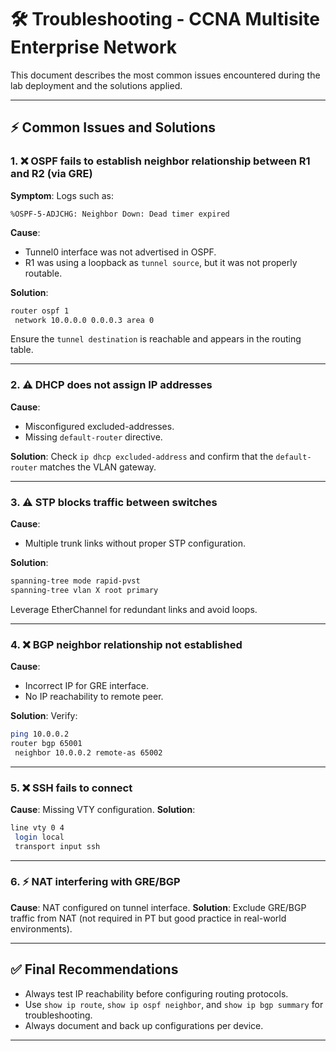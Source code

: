 
# 🛠️ Troubleshooting - CCNA Multisite Enterprise Network

This document describes the most common issues encountered during the lab deployment and the solutions applied.

---

## ⚡ Common Issues and Solutions

### 1. ❌ OSPF fails to establish neighbor relationship between R1 and R2 (via GRE)
**Symptom**: Logs such as:
```
%OSPF-5-ADJCHG: Neighbor Down: Dead timer expired
```
**Cause**:
- Tunnel0 interface was not advertised in OSPF.
- R1 was using a loopback as `tunnel source`, but it was not properly routable.

**Solution**:
```bash
router ospf 1
 network 10.0.0.0 0.0.0.3 area 0
```
Ensure the `tunnel destination` is reachable and appears in the routing table.

---

### 2. ⚠️ DHCP does not assign IP addresses
**Cause**:
- Misconfigured excluded-addresses.
- Missing `default-router` directive.

**Solution**:
Check `ip dhcp excluded-address` and confirm that the `default-router` matches the VLAN gateway.

---

### 3. ⚠️ STP blocks traffic between switches
**Cause**:
- Multiple trunk links without proper STP configuration.

**Solution**:
```bash
spanning-tree mode rapid-pvst
spanning-tree vlan X root primary
```
Leverage EtherChannel for redundant links and avoid loops.

---

### 4. ❌ BGP neighbor relationship not established
**Cause**:
- Incorrect IP for GRE interface.
- No IP reachability to remote peer.

**Solution**:
Verify:
```bash
ping 10.0.0.2
router bgp 65001
 neighbor 10.0.0.2 remote-as 65002
```

---

### 5. ❌ SSH fails to connect
**Cause**: Missing VTY configuration.
**Solution**:
```bash
line vty 0 4
 login local
 transport input ssh
```

---

### 6. ⚡ NAT interfering with GRE/BGP
**Cause**: NAT configured on tunnel interface.
**Solution**: Exclude GRE/BGP traffic from NAT (not required in PT but good practice in real-world environments).

---

## ✅ Final Recommendations
- Always test IP reachability before configuring routing protocols.
- Use `show ip route`, `show ip ospf neighbor`, and `show ip bgp summary` for troubleshooting.
- Always document and back up configurations per device.

---
